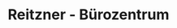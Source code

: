---
title: "Reitzner - Bürozentrum"
url: /dillingen-a-d-donau/reitzner-buerozentrum/
shop: Computer
---